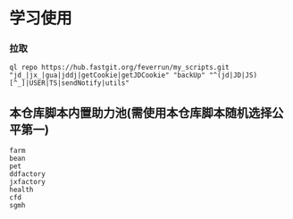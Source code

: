 # 学习使用
### 拉取
```
ql repo https://hub.fastgit.org/feverrun/my_scripts.git "jd_|jx_|gua|jddj|getCookie|getJDCookie" "backUp" "^(jd|JD|JS)[^_]|USER|TS|sendNotify|utils"
```

## 本仓库脚本内置助力池(需使用本仓库脚本随机选择公平第一)
```
farm
bean
pet
ddfactory
jxfactory
health
cfd
sgmh
```


